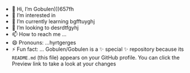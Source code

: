- 👋 Hi, I’m Gobulen)))657fh
- 👀 I’m interested in 
- 🌱 I’m currently learning bgfftuyghj
- 💞️ I’m looking to desrdtfgyhj
- 📫 How to reach me ...
- 😄 Pronouns: ...hyrtgerges
- ⚡ Fun fact: ...
Gobulen/Gobulen is a ✨ special ✨ repository because its `README.md` (this file) appears on your GitHub profile.
You can click the Preview link to take a look at your changes
